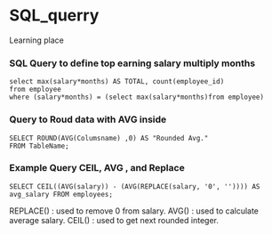 # SQL_querry
Learning place 

### SQL Query to define top earning salary multiply months 
```
select max(salary*months) AS TOTAL, count(employee_id) 
from employee 
where (salary*months) = (select max(salary*months)from employee)
```

### Query to Roud data with AVG inside
```
SELECT ROUND(AVG(Columsname) ,0) AS "Rounded Avg."
FROM TableName;
```

### Example Query CEIL, AVG , and Replace
```
SELECT CEIL((AVG(salary)) - (AVG(REPLACE(salary, '0', '')))) AS avg_salary FROM employees;
```
REPLACE() : used to remove 0 from salary.
AVG() : used to calculate average salary.
CEIL() : used to get next rounded integer.
